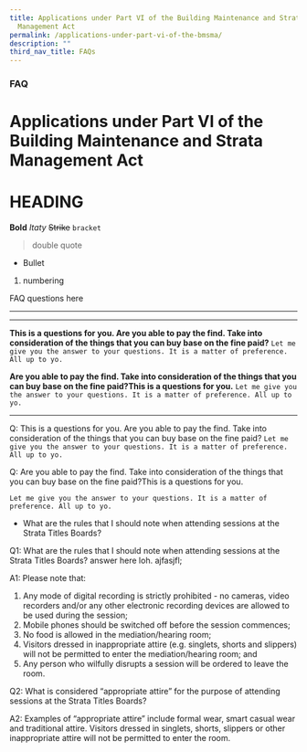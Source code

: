 ```yaml
---
title: Applications under Part VI of the Building Maintenance and Strata
  Management Act
permalink: /applications-under-part-vi-of-the-bmsma/
description: ""
third_nav_title: FAQs
---
```

### **FAQ**
Applications under Part VI of the Building Maintenance and Strata Management Act
================================================================================
# HEADING
**Bold**
*Itaty*
~~Strike~~
`bracket`
> double quote

* Bullet

1. numbering

FAQ questions here

---


---

**This is a questions for you. Are you able to pay the find. Take into consideration of the things that you can buy base on the fine paid?**
`Let me give you the answer to your questions. It is a matter of preference. All up to yo. `

**Are you able to pay the find. Take into consideration of the things that you can buy base on the fine paid?This is a questions for you.**
`Let me give you the answer to your questions. It is a matter of preference. All up to yo. `

---

Q: This is a questions for you. Are you able to pay the find. Take into consideration of the things that you can buy base on the fine paid?
`Let me give you the answer to your questions. It is a matter of preference. All up to yo. `

Q: Are you able to pay the find. Take into consideration of the things that you can buy base on the fine paid?This is a questions for you.

`Let me give you the answer to your questions. It is a matter of preference. All up to yo. `

* What are the rules that I should note when attending sessions at the Strata Titles Boards?

Q1: What are the rules that I should note when attending sessions at the Strata Titles Boards? 
answer here loh.
ajfasjfl;

A1: Please note that:

1.  Any mode of digital recording is strictly prohibited - no cameras, video recorders and/or any other electronic recording devices are allowed to be used during the session;
2.  Mobile phones should be switched off before the session commences;
3.  No food is allowed in the mediation/hearing room;
4.  Visitors dressed in inappropriate attire (e.g. singlets, shorts and slippers) will not be permitted to enter the mediation/hearing room; and
5.  Any person who wilfully disrupts a session will be ordered to leave the room.

Q2: What is considered “appropriate attire” for the purpose of attending sessions at the Strata Titles Boards?

A2: Examples of “appropriate attire” include formal wear, smart casual wear and traditional attire. Visitors dressed in singlets, shorts, slippers or other inappropriate attire will not be permitted to enter the room.